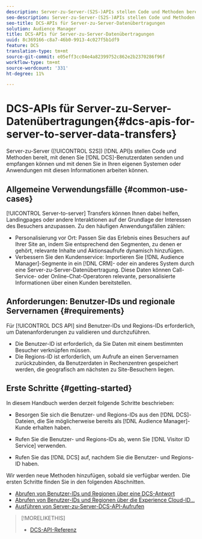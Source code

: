 ```yaml
---
description: Server-zu-Server-(S2S-)APIs stellen Code und Methoden bereit, mit denen Sie DCS-Benutzerdaten senden und empfangen und mit diesen Informationen in Ihren eigenen Systemen oder Anwendungen arbeiten können.
seo-description: Server-zu-Server-(S2S-)APIs stellen Code und Methoden bereit, mit denen Sie DCS-Benutzerdaten senden und empfangen und mit diesen Informationen in Ihren eigenen Systemen oder Anwendungen arbeiten können.
seo-title: DCS-APIs für Server-zu-Server-Datenübertragungen
solution: Audience Manager
title: DCS-APIs für Server-zu-Server-Datenübertragungen
uuid: 8c369166-c8a7-46b0-9913-4c027f5b1df9
feature: DCS
translation-type: tm+mt
source-git-commit: e05eff3cc04e4a82399752c862e2b2370286f96f
workflow-type: tm+mt
source-wordcount: '331'
ht-degree: 11%

---
```



# DCS-APIs für Server-zu-Server-Datenübertragungen{#dcs-apis-for-server-to-server-data-transfers}

Server-zu-Server ([!UICONTROL S2S]) [!DNL API]s stellen Code und Methoden bereit, mit denen Sie [!DNL DCS]-Benutzerdaten senden und empfangen können und mit denen Sie in Ihren eigenen Systemen oder Anwendungen mit diesen Informationen arbeiten können.

## Allgemeine Verwendungsfälle {#common-use-cases}

[!UICONTROL Server-to-server] Transfers können Ihnen dabei helfen, Landingpages oder andere Interaktionen auf der Grundlage der Interessen des Besuchers anzupassen. Zu den häufigen Anwendungsfällen zählen:

* Personalisierung vor Ort: Passen Sie das Erlebnis eines Besuchers auf Ihrer Site an, indem Sie entsprechend den Segmenten, zu denen er gehört, relevante Inhalte und Aktionsaufrufe dynamisch hinzufügen.
* Verbessern Sie den Kundenservice: Importieren Sie [!DNL Audience Manager]-Segmente in ein [!DNL CRM]- oder ein anderes System durch eine Server-zu-Server-Datenübertragung. Diese Daten können Call-Service- oder Online-Chat-Operatoren relevante, personalisierte Informationen über einen Kunden bereitstellen.

## Anforderungen: Benutzer-IDs und regionale Servernamen {#requirements}

Für [!UICONTROL DCS API] sind Benutzer-IDs und Regions-IDs erforderlich, um Datenanforderungen zu validieren und durchzuführen.

* Die Benutzer-ID ist erforderlich, da Sie Daten mit einem bestimmten Besucher verknüpfen müssen.
* Die Regions-ID ist erforderlich, um Aufrufe an einen Servernamen zurückzubinden, da Benutzerdaten in Rechenzentren gespeichert werden, die geografisch am nächsten zu Site-Besuchern liegen.

## Erste Schritte {#getting-started}

In diesem Handbuch werden derzeit folgende Schritte beschrieben:

* Besorgen Sie sich die Benutzer- und Regions-IDs aus den [!DNL DCS]-Dateien, die Sie möglicherweise bereits als [!DNL Audience Manager]-Kunde erhalten haben.

* Rufen Sie die Benutzer- und Regions-IDs ab, wenn Sie [!DNL Visitor ID Service] verwenden.
* Rufen Sie das [!DNL DCS] auf, nachdem Sie die Benutzer- und Regions-ID haben.

Wir werden neue Methoden hinzufügen, sobald sie verfügbar werden. Die ersten Schritte finden Sie in den folgenden Abschnitten.

* [Abrufen von Benutzer-IDs und Regionen über eine DCS-Antwort](dcs-aam-ids.md)
* [Abrufen von Benutzer-IDs und Regionen über die Experience Cloud-ID...](dcs-mcid-ids.md)
* [Ausführen von Server-zu-Server-DCS-API-Aufrufen](dcs-s2s-calls.md)

>[!MORELIKETHIS]
>
>* [DCS-API-Referenz ](../../../api/dcs-intro/dcs-api-reference/dcs-api-methods.md)

